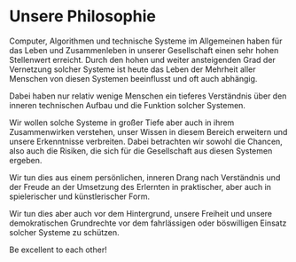# Unsere Philosophie

Computer, Algorithmen und technische Systeme im Allgemeinen haben für das Leben und Zusammenleben in unserer Gesellschaft einen sehr hohen Stellenwert erreicht. Durch den hohen und weiter ansteigenden Grad der Vernetzung solcher Systeme ist heute das Leben der Mehrheit aller Menschen von diesen Systemen beeinflusst und oft auch abhängig.

Dabei haben nur relativ wenige Menschen ein tieferes Verständnis über den inneren technischen Aufbau und die Funktion solcher Systemen.

Wir wollen solche Systeme in großer Tiefe aber auch in ihrem Zusammenwirken verstehen, unser Wissen in diesem Bereich erweitern und unsere Erkenntnisse verbreiten. Dabei betrachten wir sowohl die Chancen, also auch die Risiken, die sich für die Gesellschaft aus diesen Systemen ergeben.

Wir tun dies aus einem persönlichen, inneren Drang nach Verständnis und der Freude an der Umsetzung des Erlernten in praktischer, aber auch in spielerischer und künstlerischer Form.

Wir tun dies aber auch vor dem Hintergrund, unsere Freiheit und unsere demokratischen Grundrechte vor dem fahrlässigen oder böswilligen Einsatz solcher Systeme zu schützen.

Be excellent to each other!